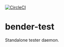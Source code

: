[![CircleCI](https://circleci.com/gh/develersrl/bender-test.svg?style=svg&circle-token=e0025b149168d05907edf307063587ebb31fed68)](https://circleci.com/gh/develersrl/bender-test)

# bender-test
Standalone tester daemon.
